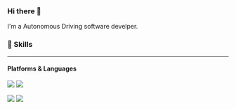 ### Hi there 👋 
I'm a Autonomous Driving software develper.
<html>

### 🤹 Skills <hr>

#### Platforms & Languages<br>
<img src="https://img.shields.io/badge/ROS-22314E?style=plastic&logo=ROS&logoColor=white"/> <img src="https://img.shields.io/badge/ROS2-22314E?style=plastic&logo=ROS&logoColor=white"/>
  
<img src="https://img.shields.io/badge/C++-00599C?style=plastic&logo=C++&logoColor=white"/> <img src="https://img.shields.io/badge/Python-3776AB?style=plastic&logo=Python+&logoColor=white"/>


</html>
<!--
**giljinoh/giljinoh** is a ✨ _special_ ✨ repository because its `README.md` (this file) appears on your GitHub profile.

Here are some ideas to get you started:

- 🔭 I’m currently working on ...
- 🌱 I’m currently learning ...
- 👯 I’m looking to collaborate on ...
- 🤔 I’m looking for help with ...
- 💬 Ask me about ...
- 📫 How to reach me: giljinoh@gmail.com
- 😄 Pronouns: ...
- ⚡ Fun fact: ...
-->
